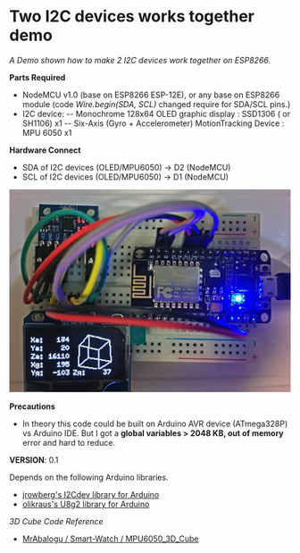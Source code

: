 Two I2C devices works together demo 
=======
*A Demo shown how to make 2 I2C devices work together on ESP8266.*

**Parts Required**
- NodeMCU v1.0 (base on ESP8266 ESP-12E), or any base on ESP8266 module (code *Wire.begin(SDA, SCL)* changed require for SDA/SCL pins.)
- I2C device: 
-- Monochrome 128x64 OLED graphic display : SSD1306 ( or SH1106) x1
-- Six-Axis (Gyro + Accelerometer) MotionTracking Device : MPU 6050 x1

**Hardware Connect**
- SDA of I2C devices (OLED/MPU6050) -> D2 (NodeMCU)
- SCL of I2C devices (OLED/MPU6050) -> D1 (NodeMCU)

![GitHub](https://github.com/benjenq/ESP8266_MPU6050_OLED_SSD1306/blob/master/ESP8266_MPU6050_OLED_SSD1306.JPG "icon,benjenq")

**Precautions**
- In theory this code could be built on Arduino AVR device (ATmega328P) vs Arduino IDE. But I got a **global variables > 2048 KB, out of memory** error and hard to reduce.

**VERSION**:   0.1

Depends on the following Arduino libraries.  
- [jrowberg's I2Cdev library for Arduino](https://github.com/jrowberg/i2cdevlib/tree/master/Arduino/I2Cdev)
- [olikraus's U8g2 library for Arduino](https://github.com/olikraus/U8g2_Arduino)

*3D Cube Code Reference*
- [MrAbalogu / Smart-Watch / MPU6050_3D_Cube](https://github.com/MrAbalogu/Smart-Watch/blob/master/MPU6050_3D_Cube/MPU6050_3D_Cube.ino)
